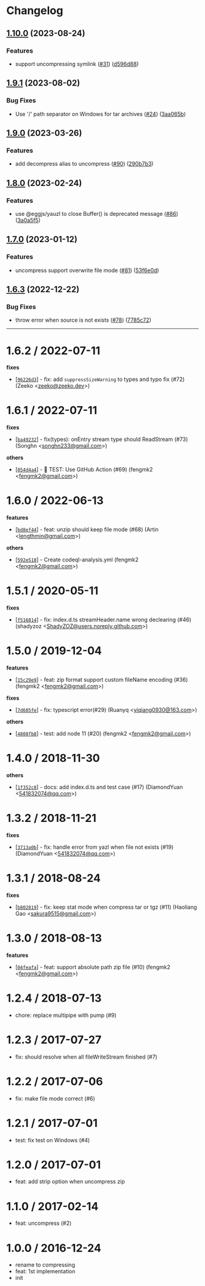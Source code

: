 # Changelog

## [1.10.0](https://github.com/node-modules/compressing/compare/v1.9.1...v1.10.0) (2023-08-24)


### Features

* support uncompressing symlink ([#31](https://github.com/node-modules/compressing/issues/31)) ([d596d88](https://github.com/node-modules/compressing/commit/d596d8876e09f67d50f6676e0fa511e4afde2c40))

## [1.9.1](https://github.com/node-modules/compressing/compare/v1.9.0...v1.9.1) (2023-08-02)


### Bug Fixes

* Use '/' path separator on Windows for tar archives ([#24](https://github.com/node-modules/compressing/issues/24)) ([3aa065b](https://github.com/node-modules/compressing/commit/3aa065b755c481a7a3f92b6184cd8bfd7b776a09))

## [1.9.0](https://github.com/node-modules/compressing/compare/v1.8.0...v1.9.0) (2023-03-26)


### Features

* add decompress alias to uncompress ([#90](https://github.com/node-modules/compressing/issues/90)) ([290b7b3](https://github.com/node-modules/compressing/commit/290b7b3c864d8901550239e066ec753de4bb91ba))

## [1.8.0](https://github.com/node-modules/compressing/compare/v1.7.0...v1.8.0) (2023-02-24)


### Features

* use @eggjs/yauzl to close Buffer() is deprecated message ([#86](https://github.com/node-modules/compressing/issues/86)) ([3a0a5f5](https://github.com/node-modules/compressing/commit/3a0a5f5d9b1cc8e3bc33735b8cd511ecdf2ddf70))

## [1.7.0](https://github.com/node-modules/compressing/compare/v1.6.3...v1.7.0) (2023-01-12)


### Features

* uncompress support overwrite file mode ([#81](https://github.com/node-modules/compressing/issues/81)) ([53f6e0d](https://github.com/node-modules/compressing/commit/53f6e0d3bd190b78a45904d7897bfa08f397aac2))

## [1.6.3](https://github.com/node-modules/compressing/compare/v1.6.2...v1.6.3) (2022-12-22)


### Bug Fixes

* throw error when source is not exists ([#78](https://github.com/node-modules/compressing/issues/78)) ([7785c72](https://github.com/node-modules/compressing/commit/7785c728d8f62b55fcce29961dc1edc54711d266))

---

1.6.2 / 2022-07-11
==================

**fixes**
  * [[`96226d3`](http://github.com/node-modules/compressing/commit/96226d363c7c8fa9ef1a8098af646de19e729ce7)] - fix: add `suppressSizeWarning` to types and typo fix (#72) (Zeeko <<zeeko@zeeko.dev>>)

1.6.1 / 2022-07-11
==================

**fixes**
  * [[`ba49232`](http://github.com/node-modules/compressing/commit/ba49232780a57c9a3800642d7d39ae1dcdfc9409)] - fix(types): onEntry stream type should ReadStream (#73) (Songhn <<songhn233@gmail.com>>)

**others**
  * [[`054d4a4`](http://github.com/node-modules/compressing/commit/054d4a41ae4ca5d7b9b83e7298e32cc1d62d7ef4)] - 🤖 TEST: Use GitHub Action (#69) (fengmk2 <<fengmk2@gmail.com>>)

1.6.0 / 2022-06-13
==================

**features**
  * [[`bd8ef44`](http://github.com/node-modules/compressing/commit/bd8ef44ade2f4b93d41ff2f78d6f17902d965798)] - feat: unzip should keep file mode (#68) (Artin <<lengthmin@gmail.com>>)

**others**
  * [[`592e518`](http://github.com/node-modules/compressing/commit/592e5180dfbdbc6cb1becd1baf6a007ce7b7cd39)] - Create codeql-analysis.yml (fengmk2 <<fengmk2@gmail.com>>)

1.5.1 / 2020-05-11
==================

**fixes**
  * [[`f516814`](http://github.com/node-modules/compressing/commit/f51681490aeea44a7b27ec0c09d3fb3d0385c5c0)] - fix: index.d.ts streamHeader.name wrong declearing (#46) (shadyzoz <<ShadyZOZ@users.noreply.github.com>>)

1.5.0 / 2019-12-04
==================

**features**
  * [[`15c29e9`](http://github.com/node-modules/compressing/commit/15c29e9893880d2c19c343d133edb50f0c55c713)] - feat: zip format support custom fileName encoding (#36) (fengmk2 <<fengmk2@gmail.com>>)

**fixes**
  * [[`7d605fe`](http://github.com/node-modules/compressing/commit/7d605fe01a88bc6aab9a2b06a8725545f591bab9)] - fix: typescript error(#29) (Ruanyq <<yiqiang0930@163.com>>)

**others**
  * [[`4808fb8`](http://github.com/node-modules/compressing/commit/4808fb8e1d6cbbb31c0e82c359ec04eccb0c1eaf)] - test: add node 11 (#20) (fengmk2 <<fengmk2@gmail.com>>)

1.4.0 / 2018-11-30
==================

**others**
  * [[`1f352c8`](http://github.com/node-modules/compressing/commit/1f352c88028acf27c1881fd45d555094cb279c44)] - docs: add index.d.ts and test case (#17) (DiamondYuan <<541832074@qq.com>>)

1.3.2 / 2018-11-21
==================

**fixes**
  * [[`3713a0b`](http://github.com/node-modules/compressing/commit/3713a0b8d5b03d61c111afbbd4b6226169afeb14)] - fix: handle error from yazl when file not exists (#19) (DiamondYuan <<541832074@qq.com>>)

1.3.1 / 2018-08-24
==================

**fixes**
  * [[`b802819`](http://github.com/node-modules/compressing/commit/b8028195dd6e7200ff47c8f43f695d24838e986b)] - fix: keep stat mode when compress tar or tgz (#11) (Haoliang Gao <<sakura9515@gmail.com>>)

1.3.0 / 2018-08-13
==================

**features**
  * [[`04feafa`](http://github.com/node-modules/compressing/commit/04feafa6a290d877044ed162ca4c7dcdc5e54e87)] - feat: support absolute path zip file (#10) (fengmk2 <<fengmk2@gmail.com>>)

1.2.4 / 2018-07-13
==================

  * chore: replace multipipe with pump (#9)

1.2.3 / 2017-07-27
==================

  * fix: should resolve when all fileWriteStream finished (#7)

1.2.2 / 2017-07-06
==================

  * fix: make file mode correct (#6)

1.2.1 / 2017-07-01
==================

  * test: fix test on Windows (#4)

1.2.0 / 2017-07-01
==================

  * feat: add strip option when uncompress zip

1.1.0 / 2017-02-14
==================

  * feat: uncompress (#2)

1.0.0 / 2016-12-24
==================

  * rename to compressing
  * feat: 1st implementation
  * init

